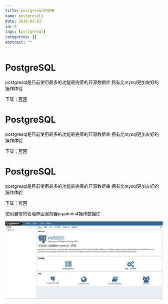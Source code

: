 ```yaml
---
title: postgresql的使用
name: postgresql1
date: 2019-03-03
id: 0
tags: [postgresql]
categories: []
abstract: ""
---
```



# PostgreSQL

postgresql是目前使用最多的功能最完善的开源数据库
拥有比mysql更加友好的操作体验

下载：[官网](https://www.enterprisedb.com/downloads/postgres-postgresql-downloads)

<!--more-->
# PostgreSQL

postgresql是目前使用最多的功能最完善的开源数据库
拥有比mysql更加友好的操作体验

下载：[官网](https://www.enterprisedb.com/downloads/postgres-postgresql-downloads)

<!--more-->


# PostgreSQL

postgresql是目前使用最多的功能最完善的开源数据库
拥有比mysql更加友好的操作体验

下载：[官网](https://www.enterprisedb.com/downloads/postgres-postgresql-downloads)
<!--more-->
使用自带的管理界面服务器pgadmin4操作数据库

![kOCpJf.png](/images/postgreq1.webp)



